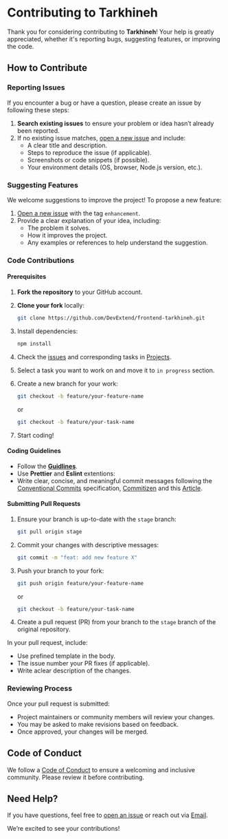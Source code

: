# Contributing to Tarkhineh

Thank you for considering contributing to **Tarkhineh**! Your help is greatly appreciated, whether it's reporting bugs, suggesting features, or improving the code.

## How to Contribute

### Reporting Issues

If you encounter a bug or have a question, please create an issue by following these steps:

1. **Search existing issues** to ensure your problem or idea hasn’t already been reported.
2. If no existing issue matches, [open a new issue](https://github.com/DevExtend/frontend-tarkhineh/issues) and include:
   - A clear title and description.
   - Steps to reproduce the issue (if applicable).
   - Screenshots or code snippets (if possible).
   - Your environment details (OS, browser, Node.js version, etc.).

### Suggesting Features

We welcome suggestions to improve the project! To propose a new feature:

1. [Open a new issue](https://github.com/DevExtend/frontend-tarkhineh/issues) with the tag `enhancement`.
2. Provide a clear explanation of your idea, including:
   - The problem it solves.
   - How it improves the project.
   - Any examples or references to help understand the suggestion.

### Code Contributions

#### Prerequisites

1. **Fork the repository** to your GitHub account.
2. **Clone your fork** locally:
   ```bash
   git clone https://github.com/DevExtend/frontend-tarkhineh.git
   ```
3. Install dependencies:
   ```bash
   npm install
   ```
4. Check the [issues](https://github.com/DevExtend/frontend-tarkhineh/issues) and corresponding tasks in [Projects](https://github.com/orgs/DevExtend/projects/3/views/1).
5. Select a task you want to work on and move it to `in progress` section.
6. Create a new branch for your work:

   ```bash
   git checkout -b feature/your-feature-name
   ```

   or

   ```bash
   git checkout -b feature/your-task-name
   ```

7. Start coding!

#### Coding Guidelines

- Follow the **[Guidlines](https://github.com/DevExtend/frontend-tarkhineh/GUIDELINE.md)**.
- Use **Prettier** and **Eslint** extentions:
- Write clear, concise, and meaningful commit messages following the [Conventional Commits](https://www.conventionalcommits.org/en/v1.0.0/) specification, [Commitizen](https://commitizen.dev/) and this [Article](https://dev.to/basementdevs/be-a-better-developer-with-these-git-good-practices-2dim).

#### Submitting Pull Requests

1. Ensure your branch is up-to-date with the `stage` branch:
   ```bash
   git pull origin stage
   ```
2. Commit your changes with descriptive messages:
   ```bash
   git commit -m "feat: add new feature X"
   ```
3. Push your branch to your fork:

   ```bash
   git push origin feature/your-feature-name
   ```

   or

   ```bash
   git checkout -b feature/your-task-name
   ```

4. Create a pull request (PR) from your branch to the `stage` branch of the original repository.

In your pull request, include:

- Use prefined template in the body.
- The issue number your PR fixes (if applicable).
- Write aclear description of the changes.

### Reviewing Process

Once your pull request is submitted:

- Project maintainers or community members will review your changes.
- You may be asked to make revisions based on feedback.
- Once approved, your changes will be merged.

## Code of Conduct

We follow a [Code of Conduct](https://github.com/DevExtend/DevExtend/blob/main/CODE_OF_CONDUCT.md) to ensure a welcoming and inclusive community. Please review it before contributing.

## Need Help?

If you have questions, feel free to [open an issue](https://github.com/DevExtend/frontend-tarkhineh/issues) or reach out via [Email](mailto:devextend.af@gmail.com).

We’re excited to see your contributions!
